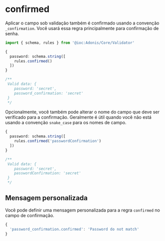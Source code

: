 # confirmed

Aplicar o campo sob validação também é confirmado usando a convenção `_confirmation`. Você usará essa regra principalmente para confirmação de senha.

```ts
import { schema, rules } from '@ioc:Adonis/Core/Validator'

{
  password: schema.string([
    rules.confirmed()
  ])
}

/**
 Valid data: {
    password: 'secret',
    password_confirmation: 'secret'
 }
 */
```

Opcionalmente, você também pode alterar o nome do campo que deve ser verificado para a confirmação. Geralmente é útil quando você não está usando a convenção `snake_case` para os nomes de campo.

```ts
{
  password: schema.string([
    rules.confirmed('passwordConfirmation')
  ])
}

/**
 Valid data: {
    password: 'secret',
    passwordConfirmation: 'secret'
 }
 */
```

## Mensagem personalizada
Você pode definir uma mensagem personalizada para a regra `confirmed` no campo de confirmação.

```ts
{
  'password_confirmation.confirmed': 'Password do not match'
}
```
